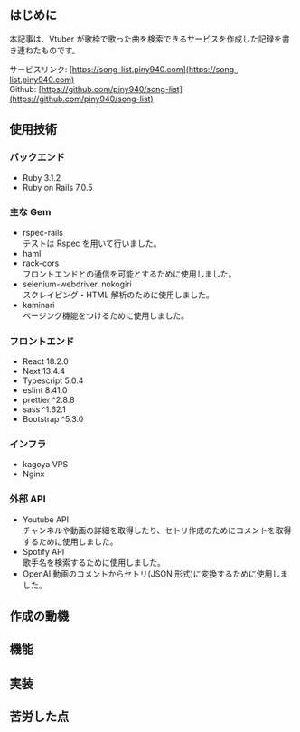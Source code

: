 ## はじめに

本記事は、Vtuber が歌枠で歌った曲を検索できるサービスを作成した記録を書き連ねたものです。

サービスリンク: [https://song-list.piny940.com](https://song-list.piny940.com)  
Github: [https://github.com/piny940/song-list](https://github.com/piny940/song-list)

## 使用技術

### バックエンド

- Ruby 3.1.2
- Ruby on Rails 7.0.5

### 主な Gem

- rspec-rails  
  テストは Rspec を用いて行いました。
- haml
- rack-cors  
  フロントエンドとの通信を可能とするために使用しました。
- selenium-webdriver, nokogiri  
  スクレイピング・HTML 解析のために使用しました。
- kaminari  
  ページング機能をつけるために使用しました。

### フロントエンド

- React 18.2.0
- Next 13.4.4
- Typescript 5.0.4
- eslint 8.41.0
- prettier ^2.8.8
- sass ^1.62.1
- Bootstrap ^5.3.0

### インフラ

- kagoya VPS
- Nginx

### 外部 API

- Youtube API  
  チャンネルや動画の詳細を取得したり、セトリ作成のためにコメントを取得するために使用しました。
- Spotify API  
  歌手名を検索するために使用しました。
- OpenAI
  動画のコメントからセトリ(JSON 形式)に変換するために使用しました。

## 作成の動機

## 機能

## 実装

## 苦労した点
